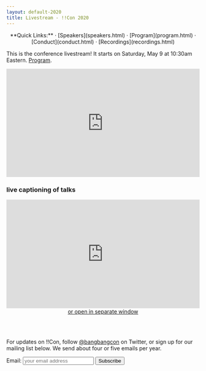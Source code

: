 ```yaml
---
layout: default-2020
title: Livestream - !!Con 2020
---
```


<p style="text-align: center;">
  **Quick Links:**
  &middot;
  [Speakers](speakers.html)
  &middot;
  [Program](program.html)
  &middot;
  [Conduct](conduct.html)
  &middot;
  [Recordings](recordings.html)
</p>


This is the conference livestream! It starts on Saturday, May 9 at 10:30am Eastern. <a href="./program" target="_blank">Program</a>.


<!-- todo: update with sunday livestream link on Sunday night: https://youtu.be/EReoVpb9LJo -->

<div align="center">
<style>.embed-container { position: relative; padding-bottom: 56.25%; height: 0; overflow: hidden; max-width: 100%; } .embed-container iframe, .embed-container object, .embed-container embed { position: absolute; top: 0; left: 0; width: 100%; height: 100%; }</style><div class='embed-container'><iframe src='https://www.youtube.com/embed/QEZ0N0rrbL0' frameborder='0' allowfullscreen></iframe></div>
</div>

<h3> live captioning of talks </h3>
<div align="center">
<style>.embed-container { position: relative; padding-bottom: 56.25%; height: 0; overflow: hidden; max-width: 100%; } .embed-container iframe, .embed-container object, .embed-container embed { position: absolute; top: 0; left: 0; width: 100%; height: 100%; }</style><div class='embed-container'><iframe src='https://www.streamtext.net/player?event=bangbangcon' frameborder='0' allowfullscreen></iframe></div>
<a href="https://www.streamtext.net/player?event=bangbangcon">or open in separate window </a>
</div>

<br><br>
<p>For updates on !!Con, follow <a href="https://twitter.com/bangbangcon">@bangbangcon</a> on Twitter, or sign up
for our mailing list below.  We send about four or five emails per year.</p>

<!-- Begin MailChimp Signup Form -->
<div id="mc_embed_signup">
  <form action="http://bangbangcon.us3.list-manage.com/subscribe/post?u=37b924b9d7d71dc7aa1a52b4c&amp;id=9f9ec7c469" method="post" id="mc-embedded-subscribe-form" name="mc-embedded-subscribe-form" class="validate" target="_blank" style="background-color: inherit;" novalidate="">
    <div class="mc-field-group">
      <p><label for="mce-EMAIL">Email:</label>
<input type="email" value="" name="EMAIL" class="required email" id="mce-EMAIL" placeholder="your email address" />
<input type="submit" value="Subscribe" name="subscribe" id="mc-embedded-subscribe" class="button" /></p>
    </div>
    <div id="mce-responses" class="clear">
      <div class="response" id="mce-error-response" style="display:none"></div>
      <div class="response" id="mce-success-response" style="display:none"></div>
    </div>
    <!-- real people should not fill this in and expect good things - do not remove this or risk form bot signups-->
    <div style="position: absolute; left: -50020px;">
      <p><input type="text" name="b_37b924b9d7d71dc7aa1a52b4c_9f9ec7c469" value="" /></p>
    </div>
  </form>
</div>
